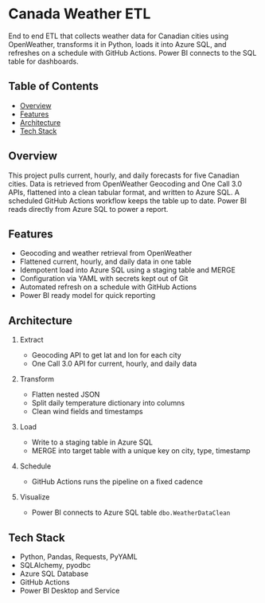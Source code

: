# Canada Weather ETL

End to end ETL that collects weather data for Canadian cities using OpenWeather, transforms it in Python, loads it into Azure SQL, and refreshes on a schedule with GitHub Actions. Power BI connects to the SQL table for dashboards.

## Table of Contents

- [Overview](#overview)
- [Features](#features)
- [Architecture](#architecture)
- [Tech Stack](#tech-stack)

## Overview

This project pulls current, hourly, and daily forecasts for five Canadian cities. Data is retrieved from OpenWeather Geocoding and One Call 3.0 APIs, flattened into a clean tabular format, and written to Azure SQL. A scheduled GitHub Actions workflow keeps the table up to date. Power BI reads directly from Azure SQL to power a report.

## Features

- Geocoding and weather retrieval from OpenWeather
- Flattened current, hourly, and daily data in one table
- Idempotent load into Azure SQL using a staging table and MERGE
- Configuration via YAML with secrets kept out of Git
- Automated refresh on a schedule with GitHub Actions
- Power BI ready model for quick reporting

## Architecture

1. Extract  
   - Geocoding API to get lat and lon for each city  
   - One Call 3.0 API for current, hourly, and daily data  

2. Transform  
   - Flatten nested JSON  
   - Split daily temperature dictionary into columns  
   - Clean wind fields and timestamps  

3. Load  
   - Write to a staging table in Azure SQL  
   - MERGE into target table with a unique key on city, type, timestamp  

4. Schedule  
   - GitHub Actions runs the pipeline on a fixed cadence

5. Visualize  
   - Power BI connects to Azure SQL table `dbo.WeatherDataClean`

## Tech Stack

- Python, Pandas, Requests, PyYAML
- SQLAlchemy, pyodbc
- Azure SQL Database
- GitHub Actions
- Power BI Desktop and Service

